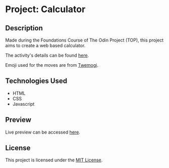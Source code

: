 # Project: Calculator

## Description

Made during the Foundations Course of The Odin Project (TOP), this project aims to create a web based calculator.

The activity's details can be found [here](https://www.theodinproject.com/lessons/foundations-calculator).

Emoji used for the moves are from [Twemogi](https://twemoji.twitter.com/).

## Technologies Used

- HTML
- CSS
- Javascript

## Preview

Live preview can be accessed [here](https://jdmrabe.github.io/odin-rps/).

## License

This project is licensed under the [MIT License](LICENSE).
